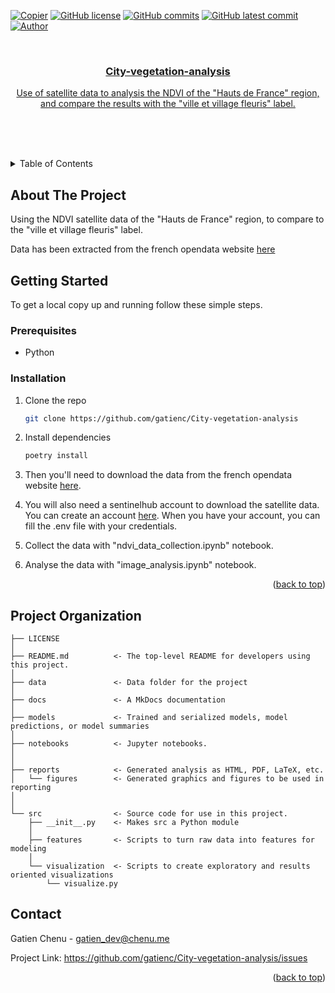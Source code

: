 <a name="readme-top"></a>

<!-- PROJECT SHIELDS -->
<!--
*** I'm using markdown "reference style" links for readability.
*** Reference links are enclosed in brackets [ ] instead of parentheses ( ).
*** See the bottom of this document for the declaration of the reference variables
*** for contributors-url, forks-url, etc. This is an optional, concise syntax you may use.
*** https://www.markdownguide.org/basic-syntax/#reference-style-links
-->

<!-- [![Contributors][contributors-shield]][contributors-url] -->

[![Copier](https://img.shields.io/endpoint?url=https://raw.githubusercontent.com/copier-org/copier/master/img/badge/badge-grayscale-border.json)](https://github.com/copier-org/copier)
[![GitHub license](https://img.shields.io/github/license/gatienc/City-vegetation-analysis)](https://github.com/gatienc/City-vegetation-analysis/blob/master/LICENSE)
[![GitHub commits](https://badgen.net/github/commits/gatienc/City-vegetation-analysis)](https://GitHub.com/gatienc/City-vegetation-analysis/commit/)
[![GitHub latest commit](https://badgen.net/github/last-commit/gatienc/City-vegetation-analysis)](https://gitHub.com/gatienc/City-vegetation-analysis/commit/)
[![Author](https://img.shields.io/badge/author-@gatienc-blue)](https://github.com/gatienc)

<!-- PROJECT LOGO -->
<br />
<div align="center">
  <a href="https://github.com/gatienc/City-vegetation-analysis
">
    <!-- <img src="images/logo.png" alt="Logo" width="80" height="80">
  </a> -->

  <h3 align="center">City-vegetation-analysis
</h3>

  <p align="center">
    
Use of satellite data to analysis the NDVI of the "Hauts de France" region, and compare the results with the "ville et village fleuris" label.

  <br />
    <!-- <a href="https://github.com/gatienc/City-vegetation-analysis
"><strong>Explore the docs »</strong> -->
    </a> 
    <br />
    <br />
    <!-- <a href="https://github.com/gatienc/City-vegetation-analysis
">View Demo</a> -->
    
  </p>
</div>

<!-- TABLE OF CONTENTS -->
<details>
  <summary>Table of Contents</summary>
  <ol>
    <li>
      <a href="#about-the-project">About The Project</a>
    </li>
    <li>
      <a href="#getting-started">Getting Started</a>
      <ul>
        <li><a href="#prerequisites">Prerequisites</a></li>
        <li><a href="#installation">Installation</a></li>
      </ul>
    </li>
    <li><a href="#contact">Contact</a></li>
      </ol>
</details>

<!-- ABOUT THE PROJECT -->

## About The Project

<!--
[![Product Name Screen Shot][product-screenshot]](https://example.com) -->

Using the NDVI satellite data of the "Hauts de France" region, to compare to the "ville et village fleuris" label.

Data has been extracted from the french opendata website [here](https://opendata.hautsdefrance.fr/dataset/df6f0a08-8613-4fb9-b418-0cfbc6cd124d)

<!-- GETTING STARTED -->

## Getting Started

To get a local copy up and running follow these simple steps.

### Prerequisites

- Python

### Installation

1. Clone the repo
   ```sh
   git clone https://github.com/gatienc/City-vegetation-analysis
   ```
2. Install dependencies

   ```sh
   poetry install
   ```

3. Then you'll need to download the data from the french opendata website [here](https://opendata.hautsdefrance.fr/dataset/df6f0a08-8613-4fb9-b418-0cfbc6cd124d).

4. You will also need a sentinelhub account to download the satellite data. You can create an account [here](https://www.sentinel-hub.com/). When you have your account, you can fill the .env file with your credentials.

5. Collect the data with "ndvi_data_collection.ipynb" notebook.

6. Analyse the data with "image_analysis.ipynb" notebook.

<p align="right">(<a href="#readme-top">back to top</a>)</p>

## Project Organization

    ├── LICENSE
    │
    ├── README.md          <- The top-level README for developers using this project.
    │
    ├── data               <- Data folder for the project
    │
    ├── docs               <- A MkDocs documentation
    │
    ├── models             <- Trained and serialized models, model predictions, or model summaries
    │
    ├── notebooks          <- Jupyter notebooks.
    │
    │
    ├── reports            <- Generated analysis as HTML, PDF, LaTeX, etc.
    │   └── figures        <- Generated graphics and figures to be used in reporting
    │
    │
    └── src                <- Source code for use in this project.
        ├── __init__.py    <- Makes src a Python module
        │
        ├── features       <- Scripts to turn raw data into features for modeling
        │
        └── visualization  <- Scripts to create exploratory and results oriented visualizations
            └── visualize.py

## Contact

Gatien Chenu - gatien_dev@chenu.me

Project Link: https://github.com/gatienc/City-vegetation-analysis/issues

<p align="right">(<a href="#readme-top">back to top</a>)</p>
